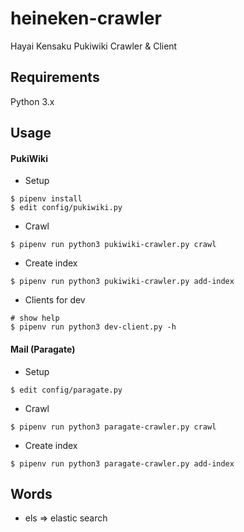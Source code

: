 # heineken-crawler

Hayai Kensaku Pukiwiki Crawler & Client

## Requirements

Python 3.x

## Usage

#### PukiWiki

- Setup

```shell
$ pipenv install
$ edit config/pukiwiki.py
```

- Crawl

```shell
$ pipenv run python3 pukiwiki-crawler.py crawl
```

- Create index

```shell
$ pipenv run python3 pukiwiki-crawler.py add-index
```

- Clients for dev

```shell
# show help
$ pipenv run python3 dev-client.py -h
```

#### Mail (Paragate)

- Setup

```shell
$ edit config/paragate.py
```

- Crawl

```shell
$ pipenv run python3 paragate-crawler.py crawl
```

- Create index

```shell
$ pipenv run python3 paragate-crawler.py add-index
```

## Words

- els => elastic search
